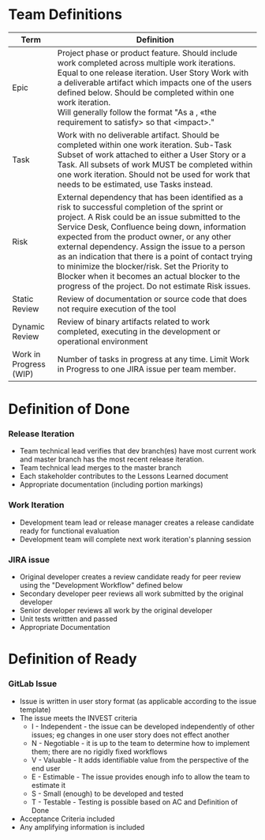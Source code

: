 # Team Definitions
| Term | Definition |
| ---- | ---------- |
| Epic | Project phase or product feature. Should include work completed across multiple work iterations. Equal to one release iteration. User Story Work with a deliverable artifact which impacts one of the users defined below. Should be completed within one work iteration. <br> Will generally follow the format "As a <role>, «the requirement to satisfy> so that \<impact\>." |
| Task | Work with no deliverable artifact. Should be completed within one work iteration. Sub-Task Subset of work attached to either a User Story or a Task. All subsets of work MUST be completed within one work iteration. Should not be used for work that needs to be estimated, use Tasks instead. |
| Risk | External dependency that has been identified as a risk to successful completion of the sprint or project. A Risk could be an issue submitted to the Service Desk, Confluence being down, information expected from the product owner, or any other external dependency. Assign the issue to a person as an indication that there is a point of contact trying to minimize the blocker/risk. Set the Priority to Blocker when it becomes an actual blocker to the progress of the project. Do not estimate Risk issues. |
| Static Review | Review of documentation or source code that does not require execution of the tool |
| Dynamic Review | Review of binary artifacts related to work completed, executing in the development or operational environment |
| Work in Progress (WIP) | Number of tasks in progress at any time. Limit Work in Progress to one JIRA issue per team member. |

# Definition of Done
### Release Iteration
- Team technical lead verifies that dev branch(es) have most current work and master branch has the most recent release iteration.
- Team technical lead merges to the master branch
- Each stakeholder contributes to the Lessons Learned document
- Appropriate documentation (including portion markings)

### Work Iteration
- Development team lead or release manager creates a release candidate ready for functional evaluation
- Development team will complete next work iteration's planning session

[comment - per RAGO docs]: <> (I'd like to have a mini retro/sync at the end of the work iterations even if if's not a full "sprint planning"?)

### JIRA issue
- Original developer creates a review candidate ready for peer review using the
"Development Workflow" defined below
- Secondary developer peer reviews all work submitted by the original developer
- Senior developer reviews all work by the original developer
- Unit tests writtten and passed
- Appropriate Documentation
  
# Definition of Ready
### GitLab Issue
- Issue is written in user story format (as applicable according to the issue template)
- The issue meets the INVEST criteria
    - I - Independent - the issue can be developed independently of other issues; eg changes in one user story does not effect another
    - N - Negotiable - it is up to the team to determine how to implement them; there are no rigidly fixed workflows
    - V - Valuable - It adds identifiable value from the perspective of the end user
    - E - Estimable - The issue provides enough info to allow the team to estimate it
    - S - Small (enough) to be developed and tested
    - T - Testable - Testing is possible based on AC and Definition of Done
- Acceptance Criteria included
- Any amplifying information is included
